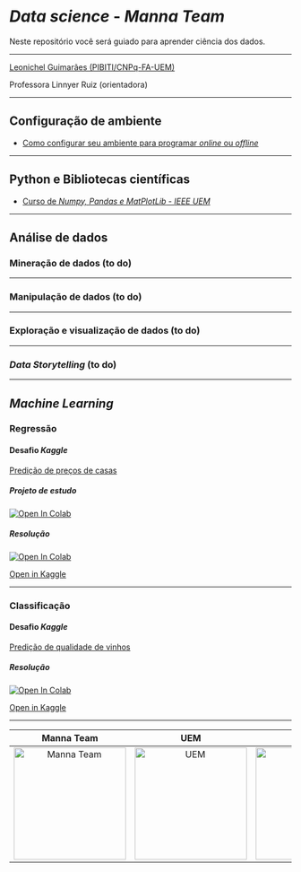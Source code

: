 # _Data science_ - _Manna Team_

Neste repositório você será guiado para aprender ciência dos dados.

---

[Leonichel Guimarães (PIBITI/CNPq-FA-UEM)](https://github.com/leonichel)

Professora Linnyer Ruiz (orientadora)

---

## Configuração de ambiente

* [Como configurar seu ambiente para programar _online_ ou _offline_](https://github.com/mannalab/MachineLearning/blob/main/Ambiente%20de%20trabalho/Ambiente.md)

---

## Python e Bibliotecas científicas

* [Curso de _Numpy, Pandas e MatPlotLib_ - _IEEE UEM_](https://colab.research.google.com/drive/1NaddyWAeJwOo0iFFbLYL2u64J9PD9dRJ?usp=sharing)

---

## Análise de dados

### Mineração de dados (to do)

---

### Manipulação de dados (to do)

---

### Exploração e visualização de dados (to do)

---

### _Data Storytelling_ (to do)

---

## _Machine Learning_

### Regressão

#### Desafio _Kaggle_

[Predição de preços de casas](https://www.kaggle.com/c/house-prices-advanced-regression-techniques)

##### Projeto de estudo

[![Open In Colab](https://colab.research.google.com/assets/colab-badge.svg)](https://colab.research.google.com/drive/1EOKP1UJ1ZAVzjUIaUP6t61dE84sJj3nO?usp=sharing)

##### Resolução

[![Open In Colab](https://colab.research.google.com/assets/colab-badge.svg)](https://colab.research.google.com/drive/1nKsflZwXqhKX0FZZmXehTwROWCG-qRoL?usp=sharing)

[Open in Kaggle](https://www.kaggle.com/leonichel/competi-o-kaggle-house-prices)

---

### Classificação

#### Desafio _Kaggle_

[Predição de qualidade de vinhos](https://www.kaggle.com/rajyellow46/wine-quality)

##### Resolução

[![Open In Colab](https://colab.research.google.com/assets/colab-badge.svg)](https://colab.research.google.com/drive/1nKsflZwXqhKX0FZZmXehTwROWCG-qRoL?usp=sharing)

[Open in Kaggle](https://colab.research.google.com/drive/1AcaArOrR-e1XQl4N8jUDXBR8ZRt3sSmP?usp=sharing)

---

Manna Team  |  UEM       |     CNPq
:----------:|:----------:|:----------:|
<img src="https://manna.team/_next/static/images/logo2-e283461cfa92b2105bfd67e8e530529e.png" alt="Manna Team" width="200"/> | <img src="https://marcoadp.github.io/WebSiteDIN/img/logo-uem2.svg" alt="UEM" width="200"/> | <img src="https://www.gov.br/cnpq/pt-br/canais_atendimento/identidade-visual/logo_cnpq.svg" alt="CNPq" width="200"/>
